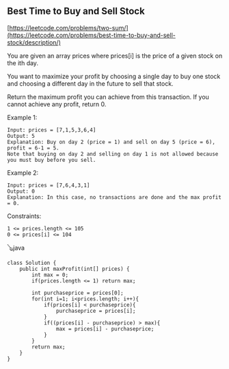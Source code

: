 ## Best Time to Buy and Sell Stock
[https://leetcode.com/problems/two-sum/](https://leetcode.com/problems/best-time-to-buy-and-sell-stock/description/)

You are given an array prices where prices[i] is the price of a given stock on the ith day.

You want to maximize your profit by choosing a single day to buy one stock and choosing a different day in the future to sell that stock.

Return the maximum profit you can achieve from this transaction. If you cannot achieve any profit, return 0.

 

Example 1:

    Input: prices = [7,1,5,3,6,4]
    Output: 5
    Explanation: Buy on day 2 (price = 1) and sell on day 5 (price = 6), profit = 6-1 = 5.
    Note that buying on day 2 and selling on day 1 is not allowed because you must buy before you sell.
Example 2:
    
    Input: prices = [7,6,4,3,1]
    Output: 0
    Explanation: In this case, no transactions are done and the max profit = 0.
     

Constraints:
    
    1 <= prices.length <= 105
    0 <= prices[i] <= 104

🪕java

    class Solution {
        public int maxProfit(int[] prices) {
            int max = 0;
            if(prices.length <= 1) return max;
            
            int purchaseprice = prices[0];
            for(int i=1; i<prices.length; i++){
                if(prices[i] < purchaseprice){
                    purchaseprice = prices[i];
                }
                if((prices[i] - purchaseprice) > max){
                    max = prices[i] - purchaseprice;
                }
            }
            return max;
        }
    }
